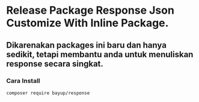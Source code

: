 # Release Package Response Json Customize With Inline Package.

## Dikarenakan packages ini baru dan hanya sedikit, tetapi membantu anda untuk menuliskan response secara singkat.

### Cara Install

```
composer require bayup/response
```
